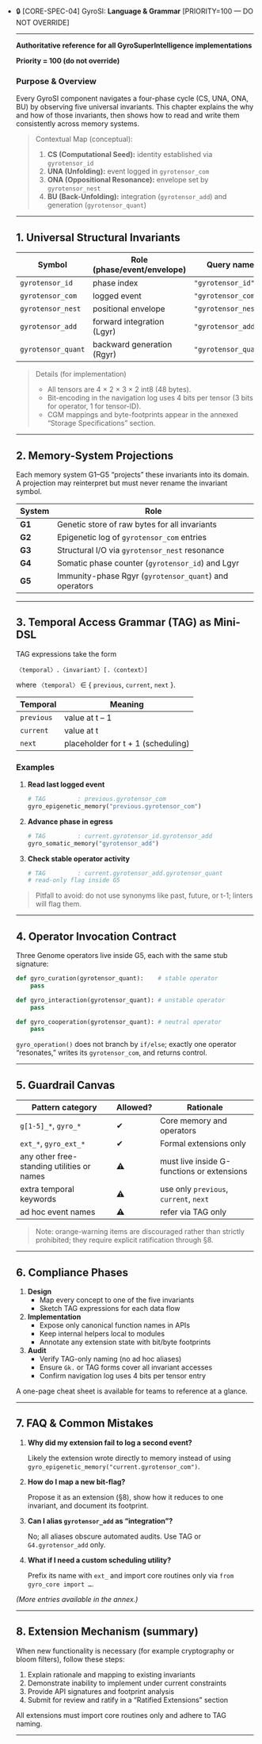 - 🔒 [CORE-SPEC-04] GyroSI: **Language & Grammar** [PRIORITY=100 — DO NOT OVERRIDE]
    
    ---
    
    **Authoritative reference for all GyroSuperIntelligence implementations**
    
    **Priority = 100 (do not override)**
    
    ### Purpose & Overview
    
    Every GyroSI component navigates a four-phase cycle (CS, UNA, ONA, BU) by observing five universal invariants. This chapter explains the why and how of those invariants, then shows how to read and write them consistently across memory systems.
    
    > Contextual Map (conceptual):
    > 
    > 1. **CS (Computational Seed):** identity established via `gyrotensor_id`
    > 2. **UNA (Unfolding):** event logged in `gyrotensor_com`
    > 3. **ONA (Oppositional Resonance):** envelope set by `gyrotensor_nest`
    > 4. **BU (Back-Unfolding):** integration (`gyrotensor_add`) and generation (`gyrotensor_quant`)
    
    ---
    
    ## 1. Universal Structural Invariants
    
    | Symbol | Role (phase/event/envelope) | Query name |
    | --- | --- | --- |
    | `gyrotensor_id` | phase index | `"gyrotensor_id"` |
    | `gyrotensor_com` | logged event | `"gyrotensor_com"` |
    | `gyrotensor_nest` | positional envelope | `"gyrotensor_nest"` |
    | `gyrotensor_add` | forward integration (Lgyr) | `"gyrotensor_add"` |
    | `gyrotensor_quant` | backward generation (Rgyr) | `"gyrotensor_quant"` |
    
    > Details (for implementation)
    > 
    > - All tensors are 4 × 2 × 3 × 2 int8 (48 bytes).
    > - Bit-encoding in the navigation log uses 4 bits per tensor (3 bits for operator, 1 for tensor-ID).
    > - CGM mappings and byte-footprints appear in the annexed “Storage Specifications” section.
    
    ---
    
    ## 2. Memory-System Projections
    
    Each memory system G1–G5 “projects” these invariants into its domain. A projection may reinterpret but must never rename the invariant symbol.
    
    | System | Role |
    | --- | --- |
    | **G1** | Genetic store of raw bytes for all invariants |
    | **G2** | Epigenetic log of `gyrotensor_com` entries |
    | **G3** | Structural I/O via `gyrotensor_nest` resonance |
    | **G4** | Somatic phase counter (`gyrotensor_id`) and Lgyr |
    | **G5** | Immunity-phase Rgyr (`gyrotensor_quant`) and operators |
    
    ---
    
    ## 3. Temporal Access Grammar (TAG) as Mini-DSL
    
    TAG expressions take the form
    
    ```
    〈temporal〉.〈invariant〉[.〈context〉]
    
    ```
    
    where `〈temporal〉` ∈ { `previous`, `current`, `next` }.
    
    | Temporal | Meaning |
    | --- | --- |
    | `previous` | value at t – 1 |
    | `current` | value at t |
    | `next` | placeholder for t + 1 (scheduling) |
    
    ### Examples
    
    1. **Read last logged event**
        
        ```python
        # TAG         : previous.gyrotensor_com
        gyro_epigenetic_memory("previous.gyrotensor_com")
        
        ```
        
    2. **Advance phase in egress**
        
        ```python
        # TAG         : current.gyrotensor_id.gyrotensor_add
        gyro_somatic_memory("gyrotensor_add")
        
        ```
        
    3. **Check stable operator activity**
        
        ```python
        # TAG         : current.gyrotensor_add.gyrotensor_quant
        # read-only flag inside G5
        
        ```
        
    
    > Pitfall to avoid: do not use synonyms like past, future, or t-1; linters will flag them.
    > 
    
    ---
    
    ## 4. Operator Invocation Contract
    
    Three Genome operators live inside G5, each with the same stub signature:
    
    ```python
    def gyro_curation(gyrotensor_quant):    # stable operator
        pass
    
    def gyro_interaction(gyrotensor_quant): # unstable operator
        pass
    
    def gyro_cooperation(gyrotensor_quant): # neutral operator
        pass
    
    ```
    
    `gyro_operation()` does not branch by `if/else`; exactly one operator “resonates,” writes its `gyrotensor_com`, and returns control.
    
    ---
    
    ## 5. Guardrail Canvas
    
    | Pattern category | Allowed? | Rationale |
    | --- | --- | --- |
    | `g[1-5]_*`, `gyro_*` | ✔ | Core memory and operators |
    | `ext_*`, `gyro_ext_*` | ✔ | Formal extensions only |
    | any other free-standing utilities or names | ⚠ | must live inside G-functions or extensions |
    | extra temporal keywords | ⚠ | use only `previous`, `current`, `next` |
    | ad hoc event names | ⚠ | refer via TAG only |
    
    > Note: orange-warning items are discouraged rather than strictly prohibited; they require explicit ratification through §8.
    > 
    
    ---
    
    ## 6. Compliance Phases
    
    1. **Design**
        - Map every concept to one of the five invariants
        - Sketch TAG expressions for each data flow
    2. **Implementation**
        - Expose only canonical function names in APIs
        - Keep internal helpers local to modules
        - Annotate any extension state with bit/byte footprints
    3. **Audit**
        - Verify TAG-only naming (no ad hoc aliases)
        - Ensure `Gk.` or TAG forms cover all invariant accesses
        - Confirm navigation log uses 4 bits per tensor entry
    
    A one-page cheat sheet is available for teams to reference at a glance.
    
    ---
    
    ## 7. FAQ & Common Mistakes
    
    1. **Why did my extension fail to log a second event?**
        
        Likely the extension wrote directly to memory instead of using `gyro_epigenetic_memory("current.gyrotensor_com")`.
        
    2. **How do I map a new bit-flag?**
        
        Propose it as an extension (§8), show how it reduces to one invariant, and document its footprint.
        
    3. **Can I alias `gyrotensor_add` as “integration”?**
        
        No; all aliases obscure automated audits. Use TAG or `G4.gyrotensor_add` only.
        
    4. **What if I need a custom scheduling utility?**
        
        Prefix its name with `ext_` and import core routines only via `from gyro_core import …`.
        
    
    *(More entries available in the annex.)*
    
    ---
    
    ## 8. Extension Mechanism (summary)
    
    When new functionality is necessary (for example cryptography or bloom filters), follow these steps:
    
    1. Explain rationale and mapping to existing invariants
    2. Demonstrate inability to implement under current constraints
    3. Provide API signatures and footprint analysis
    4. Submit for review and ratify in a “Ratified Extensions” section
    
    All extensions must import core routines only and adhere to TAG naming.
    
    ---